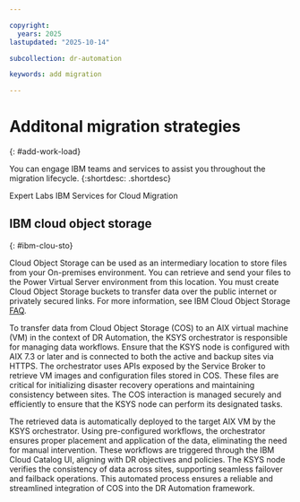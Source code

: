 ```yaml
---

copyright:
  years: 2025
lastupdated: "2025-10-14"

subcollection: dr-automation

keywords: add migration

---
```


# Additonal migration strategies
{: #add-work-load}

You can engage IBM teams and services to assist you throughout the migration lifecycle.
{:shortdesc: .shortdesc}

Expert Labs
IBM Services for Cloud Migration

## IBM cloud object storage
{: #ibm-clou-sto}

Cloud Object Storage can be used as an intermediary location to store files from your On-premises environment. You can retrieve and send your files to the Power Virtual Server environment from this location. You must create Cloud Object Storage buckets to transfer data over the public internet or privately secured links. For more information, see IBM Cloud Object Storage [FAQ](https://www.ibm.com/cloud/object-storage/faq).

To transfer data from Cloud Object Storage (COS) to an AIX virtual machine (VM) in the context of DR Automation, the KSYS orchestrator is responsible for managing data workflows. Ensure that the KSYS node is configured with AIX 7.3 or later and is connected to both the active and backup sites via HTTPS. The orchestrator uses APIs exposed by the Service Broker to retrieve VM images and configuration files stored in COS. These files are critical for initializing disaster recovery operations and maintaining consistency between sites. The COS interaction is managed securely and efficiently to ensure that the KSYS node can perform its designated tasks.

The retrieved data is automatically deployed to the target AIX VM by the KSYS orchestrator. Using pre-configured workflows, the orchestrator ensures proper placement and application of the data, eliminating the need for manual intervention. These workflows are triggered through the IBM Cloud Catalog UI, aligning with DR objectives and policies. The KSYS node verifies the consistency of data across sites, supporting seamless failover and failback operations. This automated process ensures a reliable and streamlined integration of COS into the DR Automation framework.
